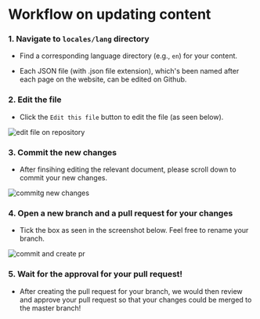 # Workflow on updating content

### 1. Navigate to `locales/lang` directory

- Find a corresponding language directory (e.g., `en`) for your content.

- Each JSON file (with .json file extension), which's been named after each page on the website, can be edited on Github.

### 2. Edit the file

- Click the `Edit this file` button to edit the file (as seen below).

![edit file on repository](https://github-images.s3.amazonaws.com/enterprise/2.21/assets/images/help/repository/edit-file-edit-button.png)

### 3. Commit the new changes

- After finsihing editing the relevant document, please scroll down to commit your new changes.

![commitg new changes](https://librarycarpentry.org/lc-git/fig/github-commit-pr.png)

### 4. Open a new branch and a pull request for your changes

- Tick the box as seen in the screenshot below. Feel free to rename your branch.

![commit and create pr](https://docs.github.com/assets/images/help/repository/choose-commit-branch.png)

### 5. Wait for the approval for your pull request!

- After creating the pull request for your branch, we would then review and approve your pull request so that your changes could be merged to the master branch!
